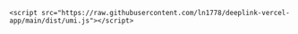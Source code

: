 <!DOCTYPE html>
<html>
  <head>
    <meta charset="utf-8" />
    <meta
      name="viewport"
      content="width=device-width, initial-scale=1, maximum-scale=1, minimum-scale=1, user-scalable=no"
    />
    <link rel="stylesheet" href="https://raw.githubusercontent.com/ln1778/deeplink-vercel-app/main/dist/umi.css" />
    <script>
      window.routerBase = "/";
    </script>
  </head>
  <body>
    <div id="root"></div>

    <script src="https://raw.githubusercontent.com/ln1778/deeplink-vercel-app/main/dist/umi.js"></script>
  </body>
</html>
